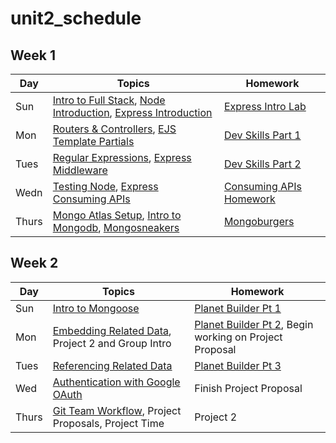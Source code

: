 # unit2_schedule

## Week 1

| Day       | Topics                                          | Homework                                    |
|-----------|-------------------------------------------------|---------------------------------------------|
| Sun     | [Intro to Full Stack](https://github.com/Payne-in-Bahrain/u2_lesson_intro_to_full_stack), [Node Introduction](https://github.com/Payne-in-Bahrain/u2_lessons_node_intro), [Express Introduction](https://github.com/Payne-in-Bahrain/u2_lesson_express_intro) | [Express Intro Lab](https://github.com/Payne-in-Bahrain/u2_homework_express_intro_lab) |
| Mon     | [Routers & Controllers](https://github.com/Payne-in-Bahrain/u2_lessons_express_routers_and_controllers), [EJS Template Partials](https://github.com/Payne-in-Bahrain/U2_lessons_ejs_partial_templates) | [Dev Skills Part 1](https://github.com/Payne-in-Bahrain/u2_homework_dev_skills_pt_2) |
| Tues    | [Regular Expressions](https://github.com/Payne-in-Bahrain/u2_lessons_regular_expressions), [Express Middleware](https://github.com/Payne-in-Bahrain/u2_lessons_express_middleware) | [Dev Skills Part 2](https://github.com/Payne-in-Bahrain/u2_homework_dev_skills_pt_2) |
| Wedn   | [Testing Node](https://github.com/Payne-in-Bahrain/u2_lessons_testing_node_with_jest_and_supertest), [Express Consuming APIs](https://github.com/Payne-in-Bahrain/u2_lessons_express_consuming_apis) | [Consuming APIs Homework](#)  |
| Thurs  | [Mongo Atlas Setup](https://github.com/Payne-in-Bahrain/u2_lessons_mongodb_atlas), [Intro to Mongodb](https://github.com/Payne-in-Bahrain/u2_lessons_intro_to_mongodb), [Mongosneakers](https://github.com/Payne-in-Bahrain/u2_lessons_mongo_db_sneaker_exercise) | [Mongoburgers](https://github.com/Payne-in-Bahrain/mongo-burgers)|

## Week 2

| Day  | Topics                                            | Homework                                      |
|------|---------------------------------------------------|-----------------------------------------------|
| Sun  | [Intro to Mongoose](https://github.com/Payne-in-Bahrain/u2_lessons_intro_to_mongoose) | [Planet Builder Pt 1](https://github.com/Payne-in-Bahrain/u2_homework_Mongoose_Planet_Builder_Pt_1) |
| Mon  | [Embedding Related Data](https://github.com/Payne-in-Bahrain/u2_lessons_embedding_related_data), Project 2 and Group Intro | [Planet Builder Pt 2](https://github.com/Payne-in-Bahrain/u2_homework_Mongoose_Planet_Builder_Pt_2), Begin working on Project Proposal |
| Tues | [Referencing Related Data](https://github.com/Payne-in-Bahrain/u2_lessons_referencing_related_data) | [Planet Builder Pt 3](https://github.com/Payne-in-Bahrain/u2_homework_Mongoose_Planet_Builder_Pt_3) |
| Wed  | [Authentication with Google OAuth](https://github.com/Payne-in-Bahrain/u2_lessons_oauth_authentication)| Finish Project Proposal                       |
| Thurs| [Git Team Workflow](https://github.com/Payne-in-Bahrain/group_git), Project Proposals, Project Time | Project 2                                    |


